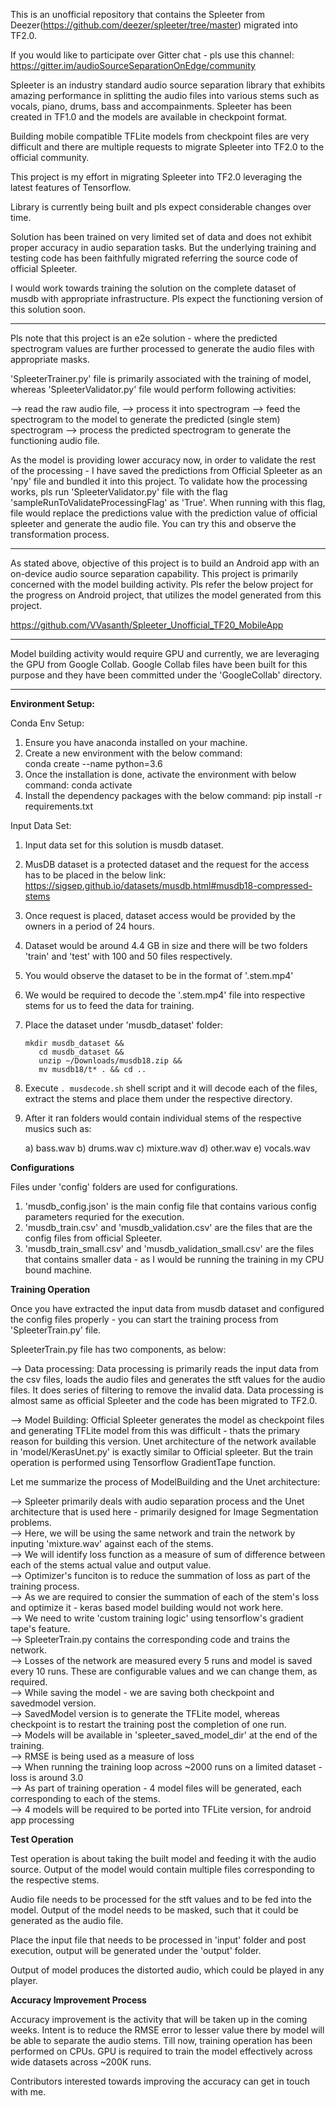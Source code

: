 This is an unofficial repository that contains the Spleeter from Deezer(https://github.com/deezer/spleeter/tree/master) migrated into TF2.0.

If you would like to participate over Gitter chat - pls use this channel: https://gitter.im/audioSourceSeparationOnEdge/community

Spleeter is an industry standard audio source separation library that exhibits amazing performance in splitting the audio files into various stems such as vocals, piano, drums, bass
and accompainments. Spleeter has been created in TF1.0 and the models are available in checkpoint format.

Building mobile compatible TFLite models from checkpoint files are very difficult and there are multiple requests to migrate Spleeter into TF2.0 to the official community.

This project is my effort in migrating Spleeter into TF2.0 leveraging the latest features of Tensorflow.

Library is currently being built and pls expect considerable changes over time.

Solution has been trained on very limited set of data and does not exhibit proper accuracy in audio separation tasks. But the underlying training and testing code has been faithfully 
migrated referring the source code of official Spleeter.

I would work towards training the solution on the complete dataset of musdb with appropriate infrastructure. Pls expect the functioning version of this solution soon.

*******************************************************************************

Pls note that this project is an e2e solution - where the predicted spectrogram values are further processed to generate the audio files with appropriate masks.

'SpleeterTrainer.py' file is primarily associated with the training of model, whereas 'SpleeterValidator.py' file would perform following activities:

--> read the raw audio file,
--> process it into spectrogram
--> feed the spectrogram to the model to generate the predicted (single stem) spectrogram
--> process the predicted spectrogram to generate the functioning audio file.

As the model is providing lower accuracy now, in order to validate the rest of the processing - I have saved the predictions from Official Spleeter as an 'npy' file and bundled it into this project.
To validate how the processing works, pls run 'SpleeterValidator.py' file with the flag 'sampleRunToValidateProcessingFlag' as 'True'. When running with this flag, file would replace the predictions value with 
the prediction value of official spleeter and generate the audio file. You can try this and observe the transformation process.

*******************************************************************************

As stated above, objective of this project is to build an Android app with an on-device audio source separation capability. This project is primarily concerned with the model building activity.
Pls refer the below project for the progress on Android project, that utilizes the model generated from this project.

https://github.com/VVasanth/Spleeter_Unofficial_TF20_MobileApp

*******************************************************************************

Model building activity would require GPU and currently, we are leveraging the GPU from Google Collab. Google Collab files have been built for this purpose and they have been committed under the
'GoogleCollab' directory.

*******************************************************************************

**Environment Setup:**

Conda Env Setup:

1. Ensure you have anaconda installed on your machine.
2. Create a new environment with the below command:  
    conda create --name <envName> python=3.6
3. Once the installation is done, activate the environment with below command:
    conda activate <envName>
4. Install the dependency packages with the below command:
    pip install -r requirements.txt 


Input Data Set:
1. Input data set for this solution is musdb dataset.
2. MusDB dataset is a protected dataset and the request for the access has to be placed in the below link:
    https://sigsep.github.io/datasets/musdb.html#musdb18-compressed-stems
3. Once request is placed, dataset access would be provided by the owners in a period of 24 hours.
4. Dataset would be around 4.4 GB in size and there will be two folders 'train' and 'test' with 100 and 50 files respectively.
5. You would observe the dataset to be in the format of '.stem.mp4'
6. We would be required to decode the '.stem.mp4' file into respective stems for us to feed the data for training.
7. Place the dataset under 'musdb_dataset' folder:
    ```shell script
    mkdir musdb_dataset && 
       cd musdb_dataset && 
       unzip ~/Downloads/musdb18.zip && 
       mv musdb18/t* . && cd ..
    ```       
8. Execute `. musdecode.sh` shell script and it will decode each of the files, extract the stems and place them under the respective directory.
9. After it ran folders would contain individual stems of the respective musics such as:

    a) bass.wav 
    b) drums.wav
    c) mixture.wav
    d) other.wav
    e) vocals.wav


 **Configurations**
 
 Files under 'config' folders are used for configurations. 
 
 1. 'musdb_config.json' is the main config file that contains various config parameters requried for the execution.
 2. 'musdb_train.csv' and 'musdb_validation.csv' are the files that are the config files from official Spleeter.
 3. 'musdb_train_small.csv' and 'musdb_validation_small.csv' are the files that contains smaller data - as I would be running the training in my CPU bound machine.    

**Training Operation**

Once you have extracted the input data from musdb dataset and configured the config files properly - you can start the training process from 'SpleeterTrain.py' file.

SpleeterTrain.py file has two components, as below:

--> Data processing: Data processing is primarily reads the input data from the csv files, loads the audio files and generates the stft values for the audio files. 
It does series of filtering to remove the invalid data. Data processing is almost same as official Spleeter and the code has been migrated to TF2.0.

--> Model Building: Official Spleeter generates the model as checkpoint files and generating TFLite model from this was difficult - thats the primary reason for building this 
version. Unet architecture of the network available in 'model/KerasUnet.py' is exactly similar to Official spleeter. But the train operation is performed using Tensorflow GradientTape function.

Let me summarize the process of ModelBuilding and the Unet architecture:

--> Spleeter primarily deals with audio separation process and the Unet architecture that is used here - primarily designed for Image Segmentation problems.  
--> Here, we will be using the same network and train the network by inputing 'mixture.wav' against each of the stems.  
--> We will identify loss function as a measure of sum of difference between each of the stems actual value and output value.  
--> Optimizer's funciton is to reduce the summation of loss as part of the training process.  
--> As we are required to consier the summation of each of the stem's loss and optimize it - keras based model building would not work here.  
--> We need to write 'custom training logic' using tensorflow's gradient tape's feature.  
--> SpleeterTrain.py contains the corresponding code and trains the network.  
--> Losses of the network are measured every 5 runs and model is saved every 10 runs. These are configurable values and we can change them, as required.  
--> While saving the model - we are saving both checkpoint and savedmodel version.  
--> SavedModel version is to generate the TFLite model, whereas checkpoint is to restart the training post the completion of one run.  
--> Models will be available in 'spleeter_saved_model_dir' at the end of the training.  
--> RMSE is being used as a measure of loss  
--> When running the training loop across ~2000 runs on a limited dataset - loss is around 3.0  
--> As part of training operation - 4 model files will be generated, each corresponding to each of the stems.  
--> 4 models will be required to be ported into TFLite version, for android app processing  

**Test Operation**

Test operation is about taking the built model and feeding it with the audio source. Output of the model would contain multiple files corresponding to the respective stems.

Audio file needs to be processed for the stft values and to be fed into the model. Output of the model needs to be masked, such that it could be generated as the audio file.

Place the input file that needs to be processed in 'input' folder and post execution, output will be generated under the 'output' folder.

Output of model produces the distorted audio, which could be played in any player. 

**Accuracy Improvement Process**

Accuracy improvement is the activity that will be taken up in the coming weeks. Intent is to reduce the RMSE error to lesser value there by model will be able to separate the audio stems.
Till now, training operation has been performed on CPUs. GPU is required to train the model effectively across wide datasets across ~200K runs. 

Contributors interested towards improving the accuracy can get in touch with me.
